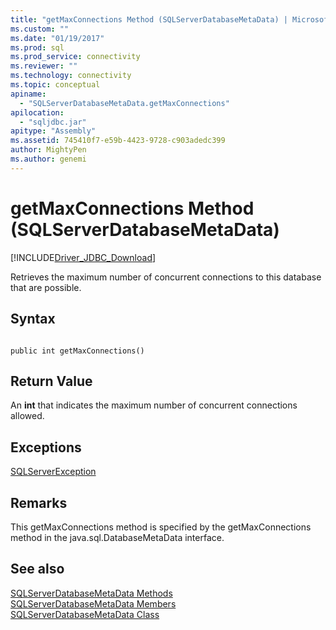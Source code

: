 ```yaml
---
title: "getMaxConnections Method (SQLServerDatabaseMetaData) | Microsoft Docs"
ms.custom: ""
ms.date: "01/19/2017"
ms.prod: sql
ms.prod_service: connectivity
ms.reviewer: ""
ms.technology: connectivity
ms.topic: conceptual
apiname: 
  - "SQLServerDatabaseMetaData.getMaxConnections"
apilocation: 
  - "sqljdbc.jar"
apitype: "Assembly"
ms.assetid: 745410f7-e59b-4423-9728-c903adedc399
author: MightyPen
ms.author: genemi
---
```

# getMaxConnections Method (SQLServerDatabaseMetaData)
[!INCLUDE[Driver_JDBC_Download](../../../includes/driver_jdbc_download.md)]

  Retrieves the maximum number of concurrent connections to this database that are possible.  
  
## Syntax  
  
```  
  
public int getMaxConnections()  
```  
  
## Return Value  
 An **int** that indicates the maximum number of concurrent connections allowed.  
  
## Exceptions  
 [SQLServerException](../../../connect/jdbc/reference/sqlserverexception-class.md)  
  
## Remarks  
 This getMaxConnections method is specified by the getMaxConnections method in the java.sql.DatabaseMetaData interface.  
  
## See also  
 [SQLServerDatabaseMetaData Methods](../../../connect/jdbc/reference/sqlserverdatabasemetadata-methods.md)   
 [SQLServerDatabaseMetaData Members](../../../connect/jdbc/reference/sqlserverdatabasemetadata-members.md)   
 [SQLServerDatabaseMetaData Class](../../../connect/jdbc/reference/sqlserverdatabasemetadata-class.md)  
  
  
